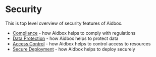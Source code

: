 # Security

This is top level overview of security features of Aidbox.

* [Compliance](compliance.md) - how Aidbox helps to comply with regulations
* [Data Protection](data-protection.md) - how Aidbox helps to protect data
* [Access Control](access-control.md) - how Aidbox helps to control access to resources
* [Secure Deployment](secure-deployment.md) - how Aidbox helps to deploy securely
